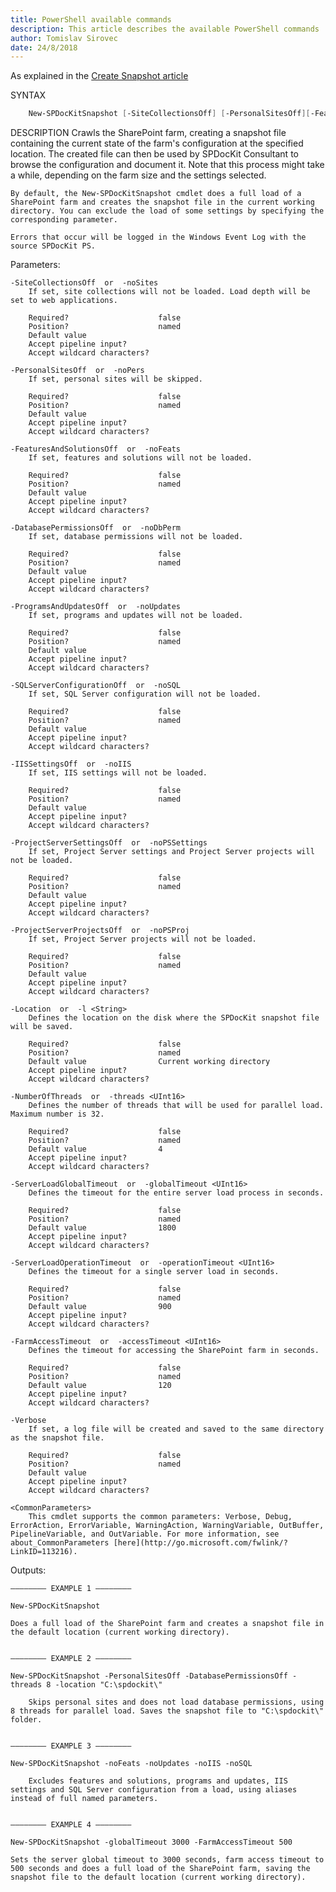 ```yaml
---
title: PowerShell available commands
description: This article describes the available PowerShell commands
author: Tomislav Sirovec
date: 24/8/2018
---
```



As explained in the [Create Snapshot article]()

SYNTAX
```powershell
    New-SPDocKitSnapshot [-SiteCollectionsOff] [-PersonalSitesOff][-FeaturesAndSolutionsOff] [-DatabasePermissionsOff] [-ProgramsAndUpdatesOff] [-SQLServerConfigurationOff] [-IISSettingsOff] [-ProjectServerSettingsOff] [-ProjectServerProjectsOff] [-Location [<String>]] [-NumberOfThreads [<UInt16>]] [-ServerLoadGlobalTimeout [<UInt16>]] [-ServerLoadOperationTimeout [<UInt16>]] [-FarmAccessTimeout [<UInt16>]] [<CommonParameters>]
```
    
DESCRIPTION
    Crawls the SharePoint farm, creating a snapshot file containing the current state of the farm's configuration at the specified location. The created file can then be used by SPDocKit Consultant to browse the configuration and document it. Note that this process might take a while, depending on the farm size and the settings selected.
    
    By default, the New-SPDocKitSnapshot cmdlet does a full load of a SharePoint farm and creates the snapshot file in the current working directory. You can exclude the load of some settings by specifying the corresponding parameter.
    
    Errors that occur will be logged in the Windows Event Log with the source SPDocKit PS.

Parameters:  

    -SiteCollectionsOff  or  -noSites
        If set, site collections will not be loaded. Load depth will be set to web applications.
        
        Required?                    false
        Position?                    named
        Default value                
        Accept pipeline input?       
        Accept wildcard characters?  
        
    -PersonalSitesOff  or  -noPers
        If set, personal sites will be skipped.
        
        Required?                    false
        Position?                    named
        Default value                
        Accept pipeline input?       
        Accept wildcard characters?  
        
    -FeaturesAndSolutionsOff  or  -noFeats
        If set, features and solutions will not be loaded.
        
        Required?                    false
        Position?                    named
        Default value                
        Accept pipeline input?       
        Accept wildcard characters?  
        
    -DatabasePermissionsOff  or  -noDbPerm
        If set, database permissions will not be loaded.
        
        Required?                    false
        Position?                    named
        Default value                
        Accept pipeline input?       
        Accept wildcard characters?  
        
    -ProgramsAndUpdatesOff  or  -noUpdates
        If set, programs and updates will not be loaded.
        
        Required?                    false
        Position?                    named
        Default value                
        Accept pipeline input?       
        Accept wildcard characters?  
        
    -SQLServerConfigurationOff  or  -noSQL
        If set, SQL Server configuration will not be loaded.
        
        Required?                    false
        Position?                    named
        Default value                
        Accept pipeline input?       
        Accept wildcard characters?  
        
    -IISSettingsOff  or  -noIIS
        If set, IIS settings will not be loaded.
        
        Required?                    false
        Position?                    named
        Default value                
        Accept pipeline input?       
        Accept wildcard characters?  
        
    -ProjectServerSettingsOff  or  -noPSSettings
        If set, Project Server settings and Project Server projects will not be loaded.
        
        Required?                    false
        Position?                    named
        Default value                
        Accept pipeline input?       
        Accept wildcard characters?  
        
    -ProjectServerProjectsOff  or  -noPSProj
        If set, Project Server projects will not be loaded.
        
        Required?                    false
        Position?                    named
        Default value                
        Accept pipeline input?       
        Accept wildcard characters?  
        
    -Location  or  -l <String>
        Defines the location on the disk where the SPDocKit snapshot file will be saved.
        
        Required?                    false
        Position?                    named
        Default value                Current working directory
        Accept pipeline input?       
        Accept wildcard characters?  
        
    -NumberOfThreads  or  -threads <UInt16>
        Defines the number of threads that will be used for parallel load. Maximum number is 32.
        
        Required?                    false
        Position?                    named
        Default value                4
        Accept pipeline input?       
        Accept wildcard characters?  
        
    -ServerLoadGlobalTimeout  or  -globalTimeout <UInt16>
        Defines the timeout for the entire server load process in seconds.
        
        Required?                    false
        Position?                    named
        Default value                1800
        Accept pipeline input?       
        Accept wildcard characters?  
        
    -ServerLoadOperationTimeout  or  -operationTimeout <UInt16>
        Defines the timeout for a single server load in seconds.
        
        Required?                    false
        Position?                    named
        Default value                900
        Accept pipeline input?       
        Accept wildcard characters?  
        
    -FarmAccessTimeout  or  -accessTimeout <UInt16>
        Defines the timeout for accessing the SharePoint farm in seconds.
        
        Required?                    false
        Position?                    named
        Default value                120
        Accept pipeline input?       
        Accept wildcard characters?  
        
    -Verbose
        If set, a log file will be created and saved to the same directory as the snapshot file.
        
        Required?                    false
        Position?                    named
        Default value                
        Accept pipeline input?       
        Accept wildcard characters?  
        
    <CommonParameters>
        This cmdlet supports the common parameters: Verbose, Debug, ErrorAction, ErrorVariable, WarningAction, WarningVariable, OutBuffer, PipelineVariable, and OutVariable. For more information, see about_CommonParameters [here](http://go.microsoft.com/fwlink/?LinkID=113216).


Outputs:
    
    ———————— EXAMPLE 1 ————————
    
    New-SPDocKitSnapshot
        
    Does a full load of the SharePoint farm and creates a snapshot file in the default location (current working directory).
        
    
    ———————— EXAMPLE 2 ————————
    
    New-SPDocKitSnapshot -PersonalSitesOff -DatabasePermissionsOff -threads 8 -location "C:\spdockit\"
    
        Skips personal sites and does not load database permissions, using 8 threads for parallel load. Saves the snapshot file to "C:\spdockit\" folder.
    
        
    ———————— EXAMPLE 3 ————————
    
    New-SPDocKitSnapshot -noFeats -noUpdates -noIIS -noSQL
    
        Excludes features and solutions, programs and updates, IIS settings and SQL Server configuration from a load, using aliases instead of full named parameters.
    
        
    ———————— EXAMPLE 4 ————————
    
    New-SPDocKitSnapshot -globalTimeout 3000 -FarmAccessTimeout 500
        
    Sets the server global timeout to 3000 seconds, farm access timeout to 500 seconds and does a full load of the SharePoint farm, saving the snapshot file to the default location (current working directory).